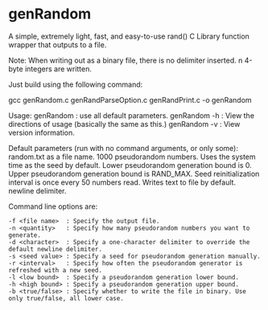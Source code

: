 genRandom
=========

A simple, extremely light, fast, and easy-to-use rand() C Library function wrapper that outputs to a file.

Note: When writing out as a binary file, there is no delimiter inserted. n 4-byte integers are written.

Just build using the following command:

gcc genRandom.c genRandParseOption.c genRandPrint.c -o genRandom

Usage:
    genRandom    : use all default parameters.
    genRandom -h : View the directions of usage (basically the same as this.)
    genRandom -v : View version information.

Default parameters (run with no command arguments, or only some):
	random.txt as a file name.
	1000 pseudorandom numbers.
	Uses the system time as the seed by default.
	Lower pseudorandom generation bound is 0.
	Upper pseudorandom generation bound is RAND_MAX.
	Seed reinitialization interval is once every 50 numbers read.
	Writes text to file by default.
	newline delimiter.

Command line options are:

	-f <file name>  : Specify the output file.
	-n <quantity>   : Specify how many pseudorandom numbers you want to generate.
	-d <character>  : Specify a one-character delimiter to override the default newline delimiter.
	-s <seed value> : Specify a seed for pseudorandom generation manually.
	-r <interval>   : Specify how often the pseudorandom generator is refreshed with a new seed.
	-l <low bound>  : Specify a pseudorandom generation lower bound.
	-h <high bound> : Specify a pseudorandom generation upper bound.
	-b <true/false> : Specify whether to write the file in binary. Use only true/false, all lower case.
